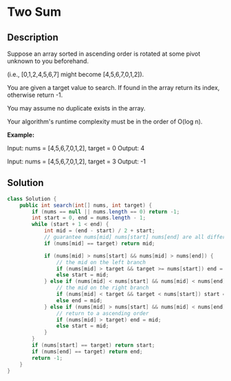 # Two Sum

## Description

Suppose an array sorted in ascending order is rotated at some pivot unknown to you beforehand.

(i.e., [0,1,2,4,5,6,7] might become [4,5,6,7,0,1,2]).

You are given a target value to search. If found in the array return its index, otherwise return -1.

You may assume no duplicate exists in the array.

Your algorithm's runtime complexity must be in the order of O(log n).

**Example:**

Input: nums = [4,5,6,7,0,1,2], target = 0
Output: 4

Input: nums = [4,5,6,7,0,1,2], target = 3
Output: -1

## Solution

```java
class Solution {
    public int search(int[] nums, int target) {
        if (nums == null || nums.length == 0) return -1;
        int start = 0, end = nums.length - 1;
        while (start + 1 < end) {
            int mid = (end - start) / 2 + start;
            // guarantee nums[mid] nums[start] nums[end] are all different with target
            if (nums[mid] == target) return mid;

            if (nums[mid] > nums[start] && nums[mid] > nums[end]) {
                // the mid on the left branch
                if (nums[mid] > target && target >= nums[start]) end = mid;
                else start = mid;
            } else if (nums[mid] < nums[start] && nums[mid] < nums[end]) {
                // the mid on the right branch
                if (nums[mid] < target && target < nums[start]) start = mid;
                else end = mid;
            } else if (nums[mid] > nums[start] && nums[mid] < nums[end]) {
                // return to a ascending order
                if (nums[mid] > target) end = mid;
                else start = mid;
            }
        }
        if (nums[start] == target) return start;
        if (nums[end] == target) return end;
        return -1;
    }
}
```
